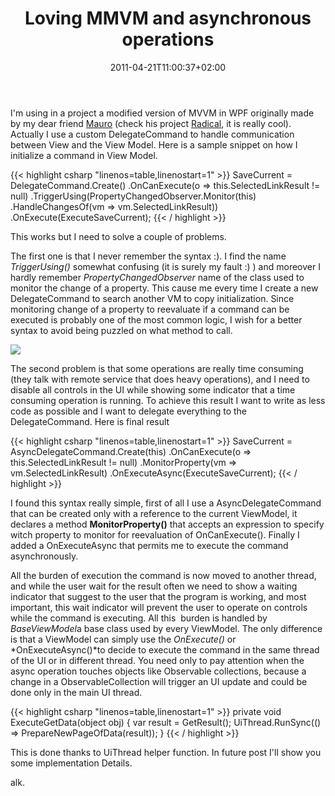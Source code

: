 ﻿---
title: "Loving MMVM and asynchronous operations"
description: ""
date: 2011-04-21T11:00:37+02:00
draft: false
tags: [MVVM]
categories: [WPF]
---
I'm using in a project a modified version of MVVM in WPF originally made by my dear friend [Mauro](http://www.topics.it/) (check his project [Radical](http://radical.codeplex.com/), it is really cool). Actually I use a custom DelegateCommand to handle communication between View and the View Model. Here is a sample snippet on how I initialize a command in View Model.

{{< highlight csharp "linenos=table,linenostart=1" >}}
SaveCurrent = DelegateCommand.Create()
.OnCanExecute(o => this.SelectedLinkResult != null)
.TriggerUsing(PropertyChangedObserver.Monitor(this)
.HandleChangesOf(vm => vm.SelectedLinkResult))
.OnExecute(ExecuteSaveCurrent);
{{< / highlight >}}

This works but I need to solve a couple of problems.

The first one is that I never remember the syntax :). I find the name *TriggerUsing()* somewhat confusing (it is surely my fault :) ) and moreover I hardly remember *PropertyChangedObserver* name of the class used to monitor the change of a property. This cause me every time I create a new DelegateCommand to search another VM to copy initialization. Since monitoring change of a property to reevaluate if a command can be executed is probably one of the most common logic, I wish for a better syntax to avoid being puzzled on what method to call.

![](http://successbeginstoday.org/wordpress/wp-content/uploads/2008/01/problems.jpg)

The second problem is that some operations are really time consuming (they talk with remote service that does heavy operations), and I need to disable all controls in the UI while showing some indicator that a time consuming operation is running. To achieve this result I want to write as less code as possible and I want to delegate everything to the DelegateCommand. Here is final result

{{< highlight csharp "linenos=table,linenostart=1" >}}
SaveCurrent = AsyncDelegateCommand.Create(this)
.OnCanExecute(o => this.SelectedLinkResult != null)
.MonitorProperty(vm => vm.SelectedLinkResult)
.OnExecuteAsync(ExecuteSaveCurrent);
{{< / highlight >}}

I found this syntax really simple, first of all I use a AsyncDelegateCommand that can be created only with a reference to the current ViewModel, it declares a method  **MonitorProperty()** that accepts an expression to specify witch property to monitor for reevaluation of OnCanExecute(). Finally I added a OnExecuteAsync that permits me to execute the command asynchronously.

All the burden of execution the command is now moved to another thread, and while the user wait for the result often we need to show a waiting indicator that suggest to the user that the program is working, and most important, this wait indicator will prevent the user to operate on controls while the command is executing. All this  burden is handled by *BaseViewModel*a base class used by every ViewModel. The only difference is that a ViewModel can simply use the *OnExecute()* or *OnExecuteAsync()*to decide to execute the command in the same thread of the UI or in different thread. You need only to pay attention when the async operation touches objects like Observable collections, because a change in a ObservableCollection will trigger an UI update and could be done only in the main UI thread.

{{< highlight csharp "linenos=table,linenostart=1" >}}
private void ExecuteGetData(object obj)
{
var result = GetResult();
UiThread.RunSync(() => PrepareNewPageOfData(result));
}
{{< / highlight >}}

This is done thanks to UiThread helper function. In future post I'll show you some implementation Details.

alk.
